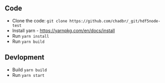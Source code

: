 ## Code
- Clone the code:
`git clone https://github.com/chadbr/_git/hdf5node-test`
- Install yarn - https://yarnpkg.com/en/docs/install
- Run `yarn install`
- Run `yarn build`

## Devlopment

- Build `yarn build`
- Run `yarn start`
